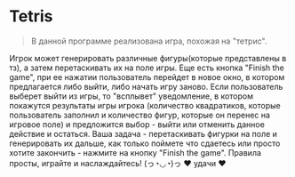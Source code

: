 # Tetris

> В данной программе реализована игра, похожая на "тетрис".


Игрок может генерировать различные фигуры(которые представлены в тз),
а затем перетаскивать их на поле игры. Еще есть кнопка "Finish the game",
при ее нажатии пользователь перейдет в новое окно, в котором предлагается либо выйти,
либо начать игру заново. Если пользователь выберет выйти из игры, то "всплывет" уведомление,
в котором покажутся результаты игры игрока (количество квадратиков, которые пользователь заполнил
и количество фигур, которые он перенес на игровое поле) и предложится выбор - выйти или отменить 
данное действие и остаться. 
Ваша задача - перетаскивать фигурки на поле и генерировать их дальше, как только поймете что сдаетесь
или просто хотите закончить - нажмите на кнопку "Finish the game".
Правила просты, играйте и наслаждайтесь!
(っ◔◡◔)っ ♥ удачи ♥
